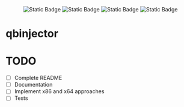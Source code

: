 <!-- Image of working ImGUI screenshot -->


<!-- Bades -->
<div align="center">
    <img alt="Static Badge" src="https://img.shields.io/badge/cplusplus-language-gray?style=for-the-badge&logo=cplusplus&logoColor=white&label=C%2B%2B&labelColor=%23F01F7A">
    <img alt="Static Badge" src="https://img.shields.io/badge/windows-platform-gray?style=for-the-badge&logo=windows10&logoColor=white&label=Windows&labelColor=%230078D6">
    <img alt="Static Badge" src="https://img.shields.io/badge/arch-x64-yellow?style=for-the-badge">
    <img alt="Static Badge" src="https://img.shields.io/badge/arch-x64-green?style=for-the-badge">
</div>


# qbinjector



# TODO

- [ ] Complete README
- [ ] Documentation
- [ ] Implement x86 and x64 approaches
- [ ] Tests
